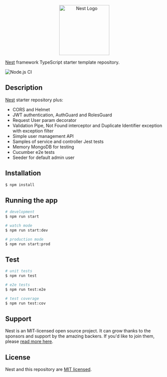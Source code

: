 <p align="center">
  <a href="http://nestjs.com/" target="blank"><img src="https://nestjs.com/img/logo_text.svg" width="160" alt="Nest Logo" /></a>
</p>

[Nest](https://github.com/nestjs/nest) framework TypeScript starter template repository.

![Node.js CI](https://github.com/rogargon/nestjs-template/workflows/Node.js%20CI/badge.svg)


## Description

[Nest](https://github.com/nestjs/nest) starter repository plus:
* CORS and Helmet
* JWT authentication, AuthGuard and RolesGuard
* Request User param decorator
* Validation Pipe, Not Found interceptor and Duplicate Identifier exception with exception filter
* Simple user management API
* Samples of service and controller Jest tests
* Memory MongoDB for testing
* Cucumber e2e tests
* Seeder for default admin user

## Installation

```bash
$ npm install
```

## Running the app

```bash
# development
$ npm run start

# watch mode
$ npm run start:dev

# production mode
$ npm run start:prod
```

## Test

```bash
# unit tests
$ npm run test

# e2e tests
$ npm run test:e2e

# test coverage
$ npm run test:cov
```

## Support

Nest is an MIT-licensed open source project. It can grow thanks to the sponsors and support by the amazing backers. If you'd like to join them, please [read more here](https://docs.nestjs.com/support).

## License

Nest and this repository are [MIT licensed](LICENSE).
